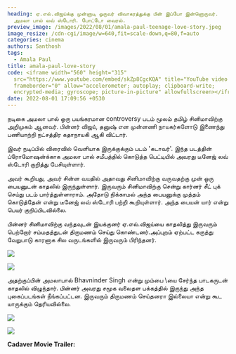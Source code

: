 ```yaml
---
heading: ஏ.எல்.விஜய்க்கு முன்னாடி ஒருவர் விவாகரத்துக்கு பின் இப்போ இன்னொருவர்.
  அமலா பால் லவ் ஸ்டோரி. போட்டோ வைரல்.
preview_image: /images/2022/08/01/amala-paul-teenage-love-story.jpeg
image_resize: /cdn-cgi/image/w=640,fit=scale-down,q=80,f=auto
categories: cinema
authors: Santhosh
tags:
  - Amala Paul
title: amala-paul-love-story
code: <iframe width="560" height="315"
  src="https://www.youtube.com/embed/skZp8CgcKQA" title="YouTube video player"
  frameborder="0" allow="accelerometer; autoplay; clipboard-write;
  encrypted-media; gyroscope; picture-in-picture" allowfullscreen></iframe>
date: 2022-08-01 17:09:56 +0530
---
```

நடிகை அமலா பால் ஒரு பயங்கரமான controversy படம் மூலம் தமிழ் சினிமாவிற்கு அறிமுகம் ஆனவர். பின்னர் விஜய், தனுஷ் என முன்னணி நாயகர்களோடு இணைந்து பணியாற்றி நட்சத்திர கதாநாயகி ஆகி விட்டார்.

இவர் நடிப்பில் விரைவில் வெளியாக இருக்குக்கும் படம் 'கடாவர்'. இந்த படத்தின் ப்ரோமோஷன்க்காக அமலா பால் சமீபத்தில் கொடுத்த பெட்டியில் அவரது டீனேஜ் லவ் ஸ்டோரி குறித்து பேசியுள்ளார்.

அவர் கூறியது,
அவர் சின்ன வயதில் அதாவது சினிமாவிற்கு வருவதற்கு முன் ஒரு பையனுடன் காதலில் இருந்துள்ளார். இருவரும் சினிமாவிற்கு சென்று கார்னர் சீட் புக் செய்து படம் பார்த்துள்ளாராம். அதோடு நிக்காமல் அந்த பையனுக்கு முத்தம் கொடுத்தேன் என்று டீனேஜ் லவ் ஸ்டோரி பற்றி கூறியுள்ளார். அந்த பையன் யார் என்று பெயர் குறிப்பிடவில்லை.

பின்னர் சினிமாவிற்கு வந்தவுடன் இயக்குனர் ஏ.எல்.விஜய்யை காதலித்து இருவரும் பெற்றோர் சம்மதத்துடன் திருமணம் செய்து கொண்டனர்.அப்புறம் ஏற்பட்ட கருத்து வேறுபாடு காரனாக சில வருடங்களில் இருவரும் பிரிந்தனர்.

![](/images/2022/08/01/amala-paul-2nd-marraige-3.jpeg)

![](/images/2022/08/01/amala-paul-2nd-marraige-4.jpeg)

அதற்குப்பின் அமலாபால் Bhavninder Singh என்று மும்பை \யை சேர்ந்த பாடகருடன் காதலில் விழுந்தார். பின்னர் அவரது சமூக வலைதள பக்கத்தில் இருந்து அந்த புகைப்படங்கள் நீங்கப்பட்டன. இருவரும் திருமணம் செய்தனரா இல்லையா என்று கூட யாருக்கும் தெரியவில்லை.

![](/images/2022/08/01/amala-paul-2nd-marraige.jpeg)

![](/images/2022/08/01/amala-paul-2nd-marraige-1.jpeg)

**Cadaver Movie Trailer:**